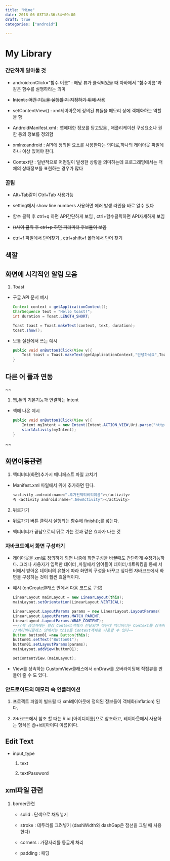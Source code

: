 ```yaml
---
title: "Mine"
date: 2018-06-03T18:36:54+09:00
draft: true
categories: ["android"]

---
```


# My Library

### 간단하게 알아둘 것

* android:onClick="함수 이름" : 해당 뷰가 클릭되었을 때 자바에서 "함수이름"과 같은 함수를 실행하라는 의미

* ~~Intent : 어떤 기능을 실행할 지 지정하기 위해 사용~~

* setContentView() : xml레이아웃에 정의된 뷰들을 메모리 상에 객체화하는 역할을 함

* AndroidManifest.xml : 앱에대한 정보를 담고있음 , 애플리케이션 구성요소나 권한 등의 정보를 정의함

* xmlns:android : API에 정의된 요소를 사용한다는 의미로,하나의 레이아웃 파일에 하나 이상 있어야 한다.

* Context란 : 일반적으로 어떤일이 발생한 상황을 의미하는데 프로그래밍에서는 객체의 상태정보를 표현하는 경우가 많다

### 꿀팁

* Alt+Tab같이 Ctrl+Tab 사용가능

* setting에서 show line numbers 사용하면 에러 발생 라인을 바로 알수 있다
    
* 함수 클릭 후 ctrl+q 하면 API간단하게 보임 , ctrl+함수클릭하면 API자세하게 보임
    
* ~~()사이 클릭 후 ctrl+p 하면 파라미터 후보들이 보임~~
    
* ctrl+f 파일에서 단어찾기 , ctrl+shift+f 폴더에서 단어 찾기 

## 색깔



## 화면에 시각적인 알림 모음

1. Toast
    
- 구글 API 문서 예시
    
    ```java 
    Context context = getApplicationContext();
    CharSequence text = "Hello toast!";
    int duration = Toast.LENGTH_SHORT;

    Toast toast = Toast.makeText(context, text, duration);
    toast.show();
    ```
    
- 보통 실전에서 쓰는 예시
    
    ```java 
    public void onButton1Click(View v){
        Tost toast = Toast.makeText(getApplicationContext,"안녕하세요",Toast.LENGTH_SHORT).show();
    }
    ```

## 다른 어 플과 연동 
~~
1. 웹,폰의 기본기능과 연결하는 Intent

- 책에 나온 예시 
   
    ```java
    public void onButton1Click(View v){
        Intent myIntent = new Intent(Intent.ACTION_VIEW,Uri.parse("http://m.naver.com"));
        startActivity(myIntent);
    }
    ```
~~
## 화면이동관련

1. 액티비티(화면)추가시 메니페스트 파일 고치기 

- Manifest.xml 파일에서 </activity> 위에 추가하면 된다.
       
    ```java
    <activity android:name=".추가된액티비티이름"></activity>
    즉 <activity android:name=".NewActivity"></activity>
    ```

2. 뒤로가기 

- 뒤로가기 버튼 클릭시 실행되는 함수에 finish();를 넣는다.

- 액티비티가 끝남으로써 뒤로 가는 것과 같은 효과가 나는 것 

### 자바코드에서 화면 구성하기
* 레이아웃을 xml로 정의하게 되면 나중에 화면구성을 바꿀때도 간단하게 수정가능하다.
그러나 사용자가 입력한 데이터 ,파일에서 읽어들이 데이터,네트워킹을 통헤 서버에서 받아온 데이터의
유형에 따라 화면의 구성을 바꾸고 싶다면 자바코드에서 화면을 구성하는 것이 훨씬 효율적이다.
    
- 예시 (onCreate클래스 안에서 다음 코드로 구성)
        
    ```java
    LinearLayout mainLayout = new LinearLayout(this);
    mainLayout.setOrientation(LinearLayout.VERTICAL);

    LinearLayout.LayoutParams params = new LinearLayout.LayoutParams(
    LinearLayout.LayoutParams.MATCH_PARENT,
    LinearLayout.LayoutParams.WRAP_CONTENT);
    ~~//뷰 생성자에는 항상 Context객체가 전달되야 하는데 액티비티는 Context를 상속하므로
    //액티비디클래스 안에서는 this를 Context객체로 사용할 수 있다~~
    Button button01 =new Button(this);
    button01.setText("Button01");
    button01.setLayoutParams(params);
    mainLayout.addView(button01);

    setContentView.(mainLayout);
    ```

- View를 상속하는 CustomView클래스에서 onDraw를 오버라이딩해 직접뷰를 만들어 줄 수 도 있다.


### 안드로이드의 매모리 속 인플레이션

1. 프로젝트 파일이 빌드될 때 xml레이아웃에 정의된 정보들이 객체화(inflation) 된다.

2. 자바코드에서 참조 할 때는 R.id.[아이디이름]으로 참조하고, 레이아웃에서 사용하는 형식은 @+id/[아이디 이름]이다.

## Edit Text

* input_type
    1. text
    
    2. textPassword

## xml파일 관련

1. border관련
    
    * solid : 단색으로 채워넣기
    
    * stroke : 테두리를 그려넣기 (dashWidth와 dashGap은 점선을 그릴 때 사용한다)
    
    * corners  : 가장자리를 둥글게 처리
   
   * padding : 패딩